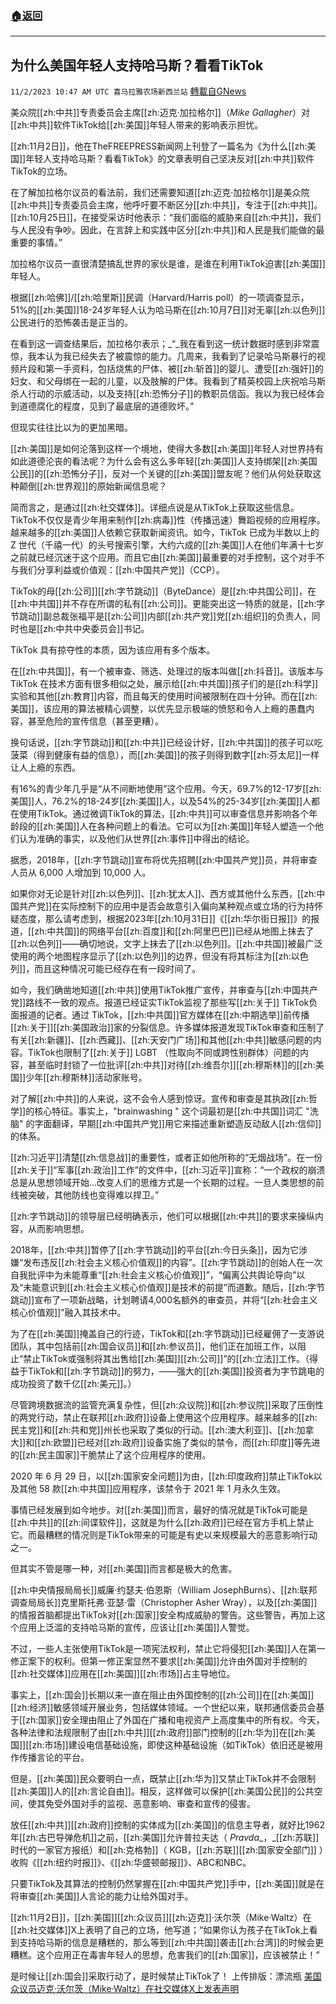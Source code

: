 ###  [:house:返回](README.md)
---


## 为什么美国年轻人支持哈马斯？看看TikTok
`11/2/2023 10:47 AM UTC 喜马拉雅农场新西兰站` [轉載自GNews](https://gnews.org/articles/1912757)

美众院[[zh:中共]]专责委员会主席[[zh:迈克·加拉格尔]]（_Mike Gallagher_）对[[zh:中共]]软件TikTok给[[zh:美国]]年轻人带来的影响表示担忧。

[[zh:11月2日]]，他在TheFREEPRESS新闻网上刊登了一篇名为《为什么[[zh:美国]]年轻人支持哈马斯？看看TikTok》的文章表明自己坚决反对[[zh:中共]]软件TikTok的立场。

在了解加拉格尔议员的看法前，我们还需要知道[[zh:迈克·加拉格尔]]是美众院[[zh:中共]]专责委员会主席，他呼吁要不断区分[[zh:中共]]，专注于[[zh:中共]]。[[zh:10月25日]]，在接受采访时他表示：“我们面临的威胁来自[[zh:中共]]，我们与人民没有争吵。因此，在言辞上和实践中区分[[zh:中共]]和人民是我们能做的最重要的事情。”

加拉格尔议员一直很清楚搞乱世界的家伙是谁，是谁在利用TikTok迫害[[zh:美国]]年轻人。

根据[[zh:哈佛]]/[[zh:哈里斯]]民调（Harvard/Harris poll）的一项调查显示，51%的[[zh:美国]]18-24岁年轻人认为哈马斯在[[zh:10月7日]]对无辜[[zh:以色列]]公民进行的恐怖袭击是正当的。

在看到这一调查结果后，加拉格尔表示；_“_我在看到这一统计数据时感到非常震惊，我本认为我已经失去了被震惊的能力。几周来，我看到了记录哈马斯暴行的视频片段和第一手资料，包括烧焦的尸体、被[[zh:斩首]]的婴儿、遭受[[zh:强奸]]的妇女、和父母绑在一起的儿童，以及肢解的尸体。我看到了精英校园上庆祝哈马斯杀人行动的示威活动，以及支持[[zh:恐怖分子]]的教职员信函。我以为我已经体会到道德腐化的程度，见到了最底层的道德败坏。”

但现实往往比以为的更加黑暗。

[[zh:美国]]是如何沦落到这样一个境地，使得大多数[[zh:美国]]年轻人对世界持有如此道德沦丧的看法呢？为什么会有这么多年轻[[zh:美国]]人支持绑架[[zh:美国公民]]的[[zh:恐怖分子]]，反对一个关键的[[zh:美国]]盟友呢？他们从何处获取这种颠倒[[zh:世界观]]的原始新闻信息呢？

简而言之，是通过[[zh:社交媒体]]。详细点说是从TikTok上获取这些信息。TikTok不仅仅是青少年用来制作[[zh:病毒]]性（传播迅速）舞蹈视频的应用程序。越来越多的[[zh:美国]]人依赖它获取新闻资讯。如今，TikTok 已成为半数以上的 Z 世代（千禧一代）的头号搜索引擎，大约六成的[[zh:美国]]人在他们年满十七岁之前就已经沉迷于这个应用。而且它由[[zh:美国]]最重要的对手控制，这个对手不与我们分享利益或价值观：[[zh:中国共产党]]（CCP）。

TikTok的母[[zh:公司]][[zh:字节跳动]]（ByteDance）是[[zh:中共国公司]]，在[[zh:中共国]]并不存在所谓的私有[[zh:公司]]。更能突出这一特质的就是，[[zh:字节跳动]]副总裁张福平是[[zh:公司]]内部[[zh:共产党]]党[[zh:组织]]的负责人，同时也是[[zh:中共中央委员会]]书记。

TikTok 具有掠夺性的本质，因为该应用有多个版本。

在[[zh:中共国]]，有一个被审查、筛选、处理过的版本叫做[[zh:抖音]]。该版本与TikTok 在技术方面有很多相似之处，展示给[[zh:中共国]]孩子们的是[[zh:科学]]实验和其他[[zh:教育]]内容，而且每天的使用时间被限制在四十分钟。而在[[zh:美国]]，该应用的算法被精心调整，以优先显示极端的愤怒和令人上瘾的愚蠢内容，甚至危险的宣传信息（甚至更糟）。

换句话说，[[zh:字节跳动]]和[[zh:中共]]已经设计好，[[zh:中共国]]的孩子可以吃菠菜（得到健康有益的信息），而[[zh:美国]]的孩子则得到数字[[zh:芬太尼]]一样让人上瘾的东西。

有16%的青少年几乎是“从不间断地使用”这个应用。今天，69.7%的12-17岁[[zh:美国]]人，76.2%的18-24岁[[zh:美国]]人，以及54%的25-34岁[[zh:美国]]人都在使用TikTok。通过微调TikTok的算法，[[zh:中共]]可以审查信息并影响各个年龄段的[[zh:美国]]人在各种问题上的看法。它可以为[[zh:美国]]年轻人塑造一个他们认为准确的事实，以及他们从世界[[zh:事件]]中得出的结论。

据悉，2018年，[[zh:字节跳动]]宣布将优先招聘[[zh:中国共产党]]员，并将审查人员从 6,000 人增加到 10,000 人。

如果你对无论是针对[[zh:以色列]]、[[zh:犹太人]]、西方或其他什么东西，[[zh:中国共产党]]在实际控制下的应用中是否会故意引入偏向某种观点或立场的行为持怀疑态度，那么请考虑到，根据2023年[[zh:10月31日]]《[[zh:华尔街日报]]》的报道，[[zh:中共国]]的网络平台[[zh:百度]]和[[zh:阿里巴巴]]已经从地图上抹去了[[zh:以色列]]——确切地说，文字上抹去了[[zh:以色列]]。[[zh:中共国]]被最广泛使用的两个地图程序显示了[[zh:以色列]]的边界，但没有将其标注为[[zh:以色列]]，而且这种情况可能已经存在有一段时间了。

如今，我们确凿地知道[[zh:中共]]使用TikTok推广宣传，并审查与[[zh:中国共产党]]路线不一致的观点。报道已经证实TikTok监视了那些写[[zh:关于]] TikTok负面报道的记者。通过 TikTok，[[zh:中共国]]官方媒体在[[zh:中期选举]]前传播[[zh:关于]][[zh:美国政治]]家的分裂信息。许多媒体报道发现TikTok审查和压制了有关[[zh:新疆]]、[[zh:西藏]]、[[zh:天安门广场]]和其他[[zh:中共]]敏感问题的内容。TikTok也限制了[[zh:关于]] LGBT （性取向不同或跨性别群体）问题的内容，甚至临时封锁了一位批评[[zh:中共]]对待[[zh:维吾尔]][[zh:穆斯林]]的[[zh:美国]]少年[[zh:穆斯林]]活动家账号。

对了解[[zh:中共]]的人来说，这不会令人感到惊讶。宣传和审查是其执政[[zh:哲学]]的核心特征。事实上，"brainwashing " 这个词最初是[[zh:中共国]]词汇 "洗脑" 的字面翻译，早期[[zh:中国共产党]]用它来描述重新塑造反动敌人[[zh:信仰]]的体系。

[[zh:习近平]]清楚[[zh:信息战]]的重要性，或者正如他所称的“无烟战场”。在一份[[zh:关于]]“军事[[zh:政治]]工作”的文件中，[[zh:习近平]]宣称：“一个政权的崩溃总是从思想领域开始...改变人们的思维方式是一个长期的过程。一旦人类思想的前线被突破，其他防线也变得难以捍卫。”

[[zh:字节跳动]]的领导层已经明确表示，他们可以根据[[zh:中共]]的要求来操纵内容，从而影响思想。

2018年，[[zh:中共]]暂停了[[zh:字节跳动]]的平台[[zh:今日头条]]，因为它涉嫌“发布违反[[zh:社会主义核心价值观]]的内容”。[[zh:字节跳动]]的创始人在一次自我批评中为未能尊重“[[zh:社会主义核心价值观]]”，“偏离公共舆论导向”以及“未能意识到[[zh:社会主义核心价值观]]是技术的前提”而道歉。随后，[[zh:字节跳动]]宣布了一项新战略，计划聘请4,000名额外的审查员，并将“[[zh:社会主义核心价值观]]”融入其技术中。

为了在[[zh:美国]]掩盖自己的行迹，TikTok和[[zh:字节跳动]]已经雇佣了一支游说团队，其中包括前[[zh:国会议员]]和[[zh:参议员]]，他们正在加班工作，以阻止“禁止TikTok或强制将其出售给[[zh:美国]][[zh:公司]]”的[[zh:立法]]工作。（得益于TikTok和[[zh:字节跳动]]的努力，——强大的[[zh:美国]]投资者为字节跳电的成功投资了数千亿[[zh:美元]]。）

尽管跨境数据流的监管充满复杂性，但[[zh:众议院]]和[[zh:参议院]]采取了压倒性的两党行动，禁止在联邦[[zh:政府]]设备上使用这个应用程序。越来越多的[[zh:民主党]]和[[zh:共和党]]州长也采取了类似的行动。[[zh:澳大利亚]]、[[zh:加拿大]]和[[zh:欧盟]]已经对[[zh:政府]]设备实施了类似的禁令，而[[zh:印度]]等先进的[[zh:民主国家]]干脆禁止了这个应用程序的使用。

2020 年 6 月 29 日，以[[zh:国家安全问题]]为由，[[zh:印度政府]]禁止TikTok以及其他 58 款[[zh:中共国]]应用程序，该禁令于 2021 年 1 月永久生效。

事情已经发展到如今地步。对[[zh:美国]]而言，最好的情况就是TikTok可能是[[zh:中共]]的[[zh:间谍软件]]，这就是为什么[[zh:政府]]已经在官方手机上禁止它。而最糟糕的情况则是TikTok带来的可能是有史以来规模最大的恶意影响行动之一。

但其实不管是哪一种，对[[zh:美国]]而言都是极大的危害。

[[zh:中央情报局局长]]威廉·约瑟夫·伯恩斯（William JosephBurns）、[[zh:联邦调查局局长]]克里斯托弗·亚瑟·雷（Christopher Asher Wray），以及[[zh:美国]]的情报首脑都提出TikTok对[[zh:国家]]安全构成威胁的警告。这些警告，再加上这个应用上泛滥的支持哈马斯的宣传，应该让[[zh:美国]]人警觉。

不过，一些人主张使用TikTok是一项宪法权利，禁止它将侵犯[[zh:美国]]人在第一修正案下的权利。但第一修正案显然不要求[[zh:美国]]允许由外国对手控制的[[zh:社交媒体]]应用在[[zh:美国]][[zh:市场]]占主导地位。

事实上，[[zh:国会]]长期以来一直在阻止由外国控制的[[zh:公司]]在[[zh:美国]][[zh:经济]]敏感领域开展业务，包括媒体领域。一个世纪以来，联邦通信委员会基于[[zh:国家]]安全理由阻止了外国在广播和电视资产上高度集中的所有权。今天，各种法律和法规限制了由[[zh:中共]][[zh:政府]]部门控制的[[zh:华为]]在[[zh:美国]][[zh:市场]]建设电信基础设施，即使这种基础设施（如TikTok）依旧还是被用作传播言论的平台。

但是，[[zh:美国]]民众要明白一点，既禁止[[zh:华为]]又禁止TikTok并不会限制[[zh:美国]]人的[[zh:言论自由]]。相反，这样做可以保护[[zh:美国公民]]的公共空间，使其免受外国对手的监视、恶意影响、审查和宣传的侵害。

放任[[zh:中共]][[zh:政府]]控制的实体成为[[zh:美国]]的信息主导者，就好比1962年[[zh:古巴导弹危机]]之前，[[zh:美国]]允许普拉夫达（ _Pravda__，_[[zh:苏联]]时代的一家官方报纸）和[[zh:克格勃]]（ KGB，[[zh:苏联]][[zh:国家安全部门]] ）收购《[[zh:纽约时报]]》、《[[zh:华盛顿邮报]]》、ABC和NBC。

只要TikTok及其算法的控制仍然掌握在[[zh:中国共产党]]手中，[[zh:美国]]就是在将审查[[zh:美国]]人言论的能力让给外国对手。

[[zh:11月2日]]，[[zh:美国]][[zh:众议员]][[zh:迈克]]·沃尔茨（Mike·Waltz）在[[zh:社交媒体]]X上表明了自己的立场，他写道；“如果你认为孩子在TikTok上看到支持哈马斯的信息是糟糕的，那么等到[[zh:中共国]]袭击[[zh:台湾]]的时候会更糟糕。这个应用正在毒害年轻人的思想，危害我们的[[zh:国家]]，应该被禁止！”

是时候让[[zh:国会]]采取行动了，是时候禁止TikTok了！
上传排版：漂流瓶
[美国众议员迈克·沃尔茨（Mike·Waltz）在社交媒体X上发表声明](https://twitter.com/michaelgwaltz/status/1719738746776465611?s=46)
